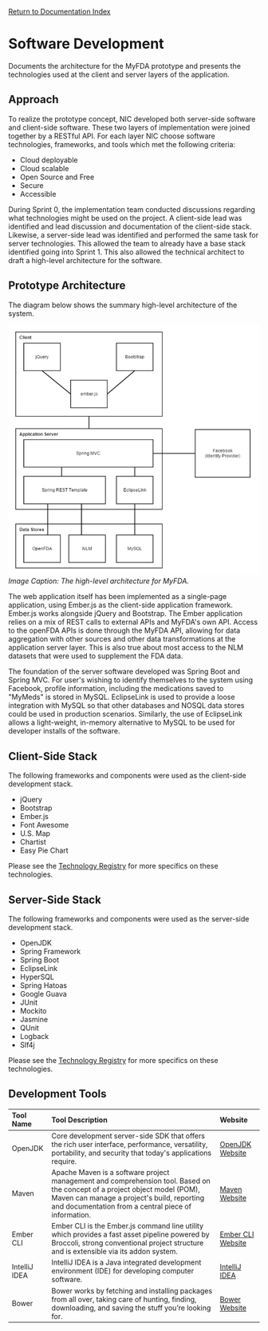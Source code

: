 [Return to Documentation Index](README.md)

Software Development
====================

Documents the architecture for the MyFDA prototype and presents the technologies used at the client and 
server layers of the application.

Approach
--------

To realize the prototype concept, NIC developed both server-side software and client-side software.  These 
two layers of implementation were joined together by a RESTful API.  For each layer NIC choose software 
technologies, frameworks, and tools which met the following criteria:

* Cloud deployable
* Cloud scalable
* Open Source and Free
* Secure
* Accessible

During Sprint 0, the implementation team conducted discussions regarding what technologies might be used 
on the project.  A client-side lead was identified and lead discussion and documentation of the 
client-side stack.  Likewise, a server-side lead was identified and performed the same task for server 
technologies.  This allowed the team to already have a base stack identified going into Sprint 1.  This 
also allowed the technical architect to draft a high-level architecture for the software.

Prototype Architecture
----------------------

The diagram below shows the summary high-level architecture of the system.

![High-Level Architecture Diagram](Software%20Development/High_Level_Software_Architecture.png)
*Image Caption:  The high-level architecture for MyFDA.*
 
The web application itself has been implemented as a single-page application, using Ember.js as the 
client-side application framework.  Ember.js works alongside jQuery and Bootstrap.  The Ember application 
relies on a mix of REST calls to external APIs and MyFDA's own API.  Access to the openFDA APIs is done 
through the MyFDA API, allowing for data aggregation with other sources and other data transformations at 
the application server layer.  This is also true about most access to the NLM datasets that were used to 
supplement the FDA data.

The foundation of the server software developed was Spring Boot and Spring MVC.  For user's wishing to 
identify themselves to the system using Facebook, profile information, including the medications saved to 
"MyMeds" is stored in MySQL.  EclipseLink is used to provide a loose integration with MySQL so that other 
databases and NOSQL data stores could be used in production scenarios.  Similarly, the use of EclipseLink 
allows a light-weight, in-memory alternative to MySQL to be used for developer installs of the software.

Client-Side Stack
-----------------

The following frameworks and components were used as the client-side development stack.

* jQuery
* Bootstrap
* Ember.js
* Font Awesome
* U.S. Map
* Chartist
* Easy Pie Chart

Please see the [Technology Registry](Technology%20Registry.md) for more specifics on these technologies.

Server-Side Stack
-----------------

The following frameworks and components were used as the server-side development stack.

* OpenJDK
* Spring Framework
* Spring Boot
* EclipseLink
* HyperSQL
* Spring Hatoas
* Google Guava
* JUnit
* Mockito
* Jasmine
* QUnit
* Logback
* Slf4j

Please see the [Technology Registry](Technology%20Registry.md) for more specifics on these technologies.

Development Tools
-----------------

| Tool Name | Tool Description | Website |
| :-------- | :--------------- | :------ |
| OpenJDK | Core development server-side SDK that offers the rich user interface, performance, versatility, portability, and security that today's applications require. | [OpenJDK Website](http://openjdk.java.net/) |
| Maven | Apache Maven is a software project management and comprehension tool. Based on the concept of a project object model (POM), Maven can manage a project's build, reporting and documentation from a central piece of information. | [Maven Website](https://maven.apache.org/) |
| Ember CLI | Ember CLI is the Ember.js command line utility which provides a fast asset pipeline powered by Broccoli, strong conventional project structure and is extensible via its addon system. | [Ember CLI Website](http://www.ember-cli.com/) |
| IntelliJ IDEA | IntelliJ IDEA is a Java integrated development environment (IDE) for developing computer software. | [IntelliJ IDEA](https://www.jetbrains.com/idea/) |
| Bower | Bower works by fetching and installing packages from all over, taking care of hunting, finding, downloading, and saving the stuff you’re looking for. | [Bower Website](http://bower.io/) |
